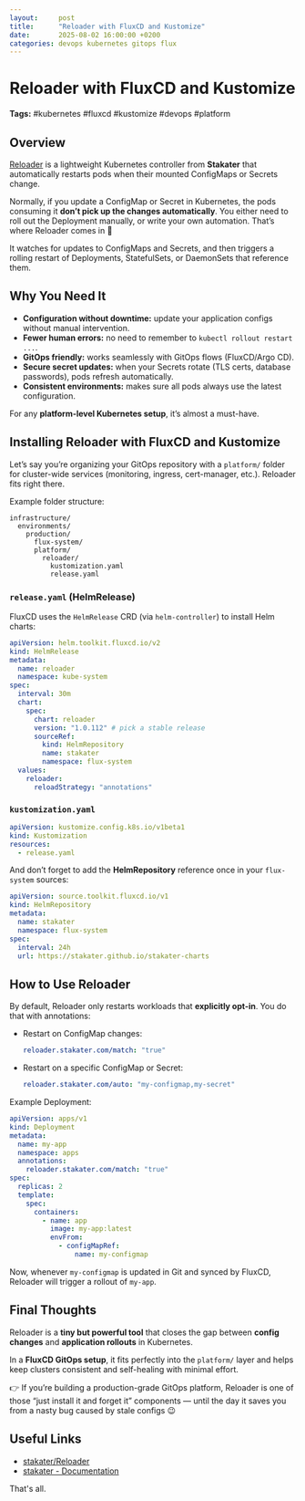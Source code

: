 ```yaml
---
layout:     post
title:      "Reloader with FluxCD and Kustomize"
date:       2025-08-02 16:00:00 +0200
categories: devops kubernetes gitops flux
---
```


# Reloader with FluxCD and Kustomize

**Tags:** #kubernetes #fluxcd #kustomize #devops #platform

## Overview

[Reloader](https://github.com/stakater/Reloader) is a lightweight Kubernetes controller from **Stakater** that automatically restarts pods when their mounted ConfigMaps or Secrets change.

Normally, if you update a ConfigMap or Secret in Kubernetes, the pods consuming it **don’t pick up the changes automatically**. You either need to roll out the Deployment manually, or write your own automation. That’s where Reloader comes in 🚀

It watches for updates to ConfigMaps and Secrets, and then triggers a rolling restart of Deployments, StatefulSets, or DaemonSets that reference them.

## Why You Need It

* **Configuration without downtime:** update your application configs without manual intervention.
* **Fewer human errors:** no need to remember to `kubectl rollout restart ...`.
* **GitOps friendly:** works seamlessly with GitOps flows (FluxCD/Argo CD).
* **Secure secret updates:** when your Secrets rotate (TLS certs, database passwords), pods refresh automatically.
* **Consistent environments:** makes sure all pods always use the latest configuration.

For any **platform-level Kubernetes setup**, it’s almost a must-have.

## Installing Reloader with FluxCD and Kustomize

Let’s say you’re organizing your GitOps repository with a `platform/` folder for cluster-wide services (monitoring, ingress, cert-manager, etc.). Reloader fits right there.

Example folder structure:

```
infrastructure/
  environments/
    production/
      flux-system/
      platform/
        reloader/
          kustomization.yaml
          release.yaml
```

### `release.yaml` (HelmRelease)

FluxCD uses the `HelmRelease` CRD (via `helm-controller`) to install Helm charts:

```yaml
apiVersion: helm.toolkit.fluxcd.io/v2
kind: HelmRelease
metadata:
  name: reloader
  namespace: kube-system
spec:
  interval: 30m
  chart:
    spec:
      chart: reloader
      version: "1.0.112" # pick a stable release
      sourceRef:
        kind: HelmRepository
        name: stakater
        namespace: flux-system
  values:
    reloader:
      reloadStrategy: "annotations"
```

### `kustomization.yaml`

```yaml
apiVersion: kustomize.config.k8s.io/v1beta1
kind: Kustomization
resources:
  - release.yaml
```

And don’t forget to add the **HelmRepository** reference once in your `flux-system` sources:

```yaml
apiVersion: source.toolkit.fluxcd.io/v1
kind: HelmRepository
metadata:
  name: stakater
  namespace: flux-system
spec:
  interval: 24h
  url: https://stakater.github.io/stakater-charts
```

## How to Use Reloader

By default, Reloader only restarts workloads that **explicitly opt-in**. You do that with annotations:

* Restart on ConfigMap changes:

  ```yaml
  reloader.stakater.com/match: "true"
  ```
* Restart on a specific ConfigMap or Secret:

  ```yaml
  reloader.stakater.com/auto: "my-configmap,my-secret"
  ```

Example Deployment:

```yaml
apiVersion: apps/v1
kind: Deployment
metadata:
  name: my-app
  namespace: apps
  annotations:
    reloader.stakater.com/match: "true"
spec:
  replicas: 2
  template:
    spec:
      containers:
        - name: app
          image: my-app:latest
          envFrom:
            - configMapRef:
                name: my-configmap
```

Now, whenever `my-configmap` is updated in Git and synced by FluxCD, Reloader will trigger a rollout of `my-app`.

## Final Thoughts

Reloader is a **tiny but powerful tool** that closes the gap between **config changes** and **application rollouts** in Kubernetes.

In a **FluxCD GitOps setup**, it fits perfectly into the `platform/` layer and helps keep clusters consistent and self-healing with minimal effort.

👉 If you’re building a production-grade GitOps platform, Reloader is one of those “just install it and forget it” components — until the day it saves you from a nasty bug caused by stale configs 😉

## Useful Links

* [stakater/Reloader](https://github.com/stakater/Reloader)
* [stakater - Documentation](https://docs.stakater.com/reloader/)

That's all.
